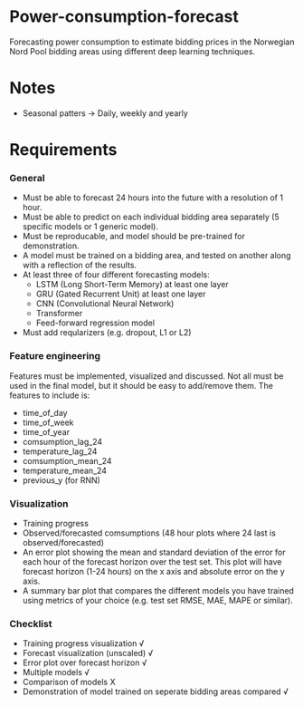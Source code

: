 # Power-consumption-forecast
Forecasting power consumption to estimate bidding prices in the Norwegian Nord Pool bidding areas using different deep learning techniques.


# Notes
- Seasonal patters -> Daily, weekly and yearly

# Requirements

### General
- Must be able to forecast 24 hours into the future with a resolution of 1 hour.
- Must be able to predict on each individual bidding area separately (5 specific models or 1 generic model).
- Must be reproducable, and model should be pre-trained for demonstration.
- A model must be trained on a bidding area, and tested on another along with a reflection of the results. 
- At least three of four different forecasting models:
    - LSTM (Long Short-Term Memory) at least one layer
    - GRU (Gated Recurrent Unit) at least one layer
    - CNN (Convolutional Neural Network)
    - Transformer
    - Feed-forward regression model
- Must add reqularizers (e.g. dropout, L1 or L2)

### Feature engineering
Features must be implemented, visualized and discussed. Not all must be used in the final model, but it should be easy to add/remove them.
The features to include is:
- time_of_day
- time_of_week
- time_of_year
- comsumption_lag_24
- temperature_lag_24
- comsumption_mean_24
- temperature_mean_24
- previous_y (for RNN)

### Visualization
- Training progress
- Observed/forecasted comsumptions (48 hour plots where 24 last is observed/forecasted)
- An error plot showing the mean and standard deviation of the error for each hour of the forecast horizon over the test set. This plot will have forecast horizon (1-24 hours) on the x axis and absolute error on the y axis.
- A summary bar plot that compares the different models you have trained using metrics of your choice (e.g. test set RMSE, MAE, MAPE or similar).


### Checklist
- Training progress visualization √
- Forecast visualization (unscaled) √
- Error plot over forecast horizon √
- Multiple models √
- Comparison of models X
- Demonstration of model trained on seperate bidding areas compared √